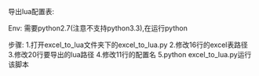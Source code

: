 导出lua配置表:

Env:
需要python2.7(注意不支持python3.3),在运行python

步骤:
1.打开excel_to_lua文件夹下的excel_to_lua.py
2.修改16行的excel表路径
3.修改20行要导出的lua路径
4.修改11行的配置名
5.python excel_to_lua.py运行该脚本